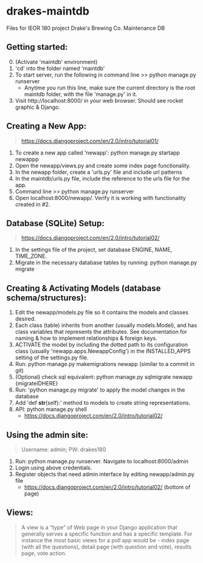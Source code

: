 # drakes-maintdb
Files for IEOR 180 project
Drake's Brewing Co. Maintenance DB

## Getting started:
0. (Activate 'maintdb' environment)
1. 'cd' into the folder named 'maintdb'
2. To start server, run the following in command line >> python manage.py runserver
	- Anytime you run this line, make sure the current directory is the root maintdb folder, with the file 'manage.py' in it.
3. Visit http://localhost:8000/ in your web browser. Should see rocket graphic & Django.

## Creating a New App:
> https://docs.djangoproject.com/en/2.0/intro/tutorial01/
1. To create a new app called 'newapp': python manage.py startapp newappp
2. Open the newapp/views.py and create some index page functionality.
3. In the newapp folder, create a 'urls.py' file and include url patterns
4. In the maintdb/urls.py file, include the reference to the urls file for the app.
5. Command line >> python manage.py runserver
6. Open localhost:8000/newapp/. Verify it is working with functionality created in #2.

## Database (SQLite) Setup: 
> https://docs.djangoproject.com/en/2.0/intro/tutorial02/
1. In the settings file of the project, set database ENGINE, NAME, TIME_ZONE.
2. Migrate in the necessary database tables by running: python manage.py migrate

## Creating & Activating Models (database schema/structures):
1. Edit the newapp/models.py file so it contains the models and classes desired.
2. Each class (table) inherits from another (usually models.Model), and has class variables that represents the attributes. See documentation for naming & how to implement relationships & foreign keys.
3. ACTIVATE the model by including the dotted path to its configuration class (usually  'newapp.apps.NewappConfig') in the INSTALLED_APPS setting of the settings.py file. 
4. Run: python manage.py makemigrations newapp (similar to a commit in git)
5. (Optional) check sql equivalent: python manage.py sqlmigrate newapp {migrateIDHERE}
6. Run: 'python manage.py migrate' to apply the model changes in the database
8. Add 'def __str__(self):' method to models to create string representations.
7. API: python manage.py shell
	- https://docs.djangoproject.com/en/2.0/intro/tutorial02/

## Using the admin site:
> Username: admin; PW: drakes180
1. Run: python manage.py runserver. Navigate to localhost:8000/admin
2. Login using above credentials.
3. Register objects that need admin interface by editing newapp/admin.py file
	- https://docs.djangoproject.com/en/2.0/intro/tutorial02/    (bottom of page)

## Views:
> A view is a “type” of Web page in your Django application that generally serves a specific function and has a specific template. For instance the most basic views for a poll app would be - index page (with all the questions), detail page (with question and vote), results page, vote action.


